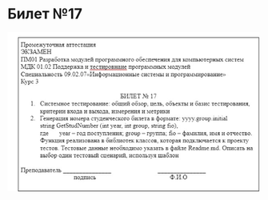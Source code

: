 Билет №17
=====================
![Билет17](https://github.com/Ryuunooo/Ekzamen01.02/blob/main/img/bilet.jpeg)
